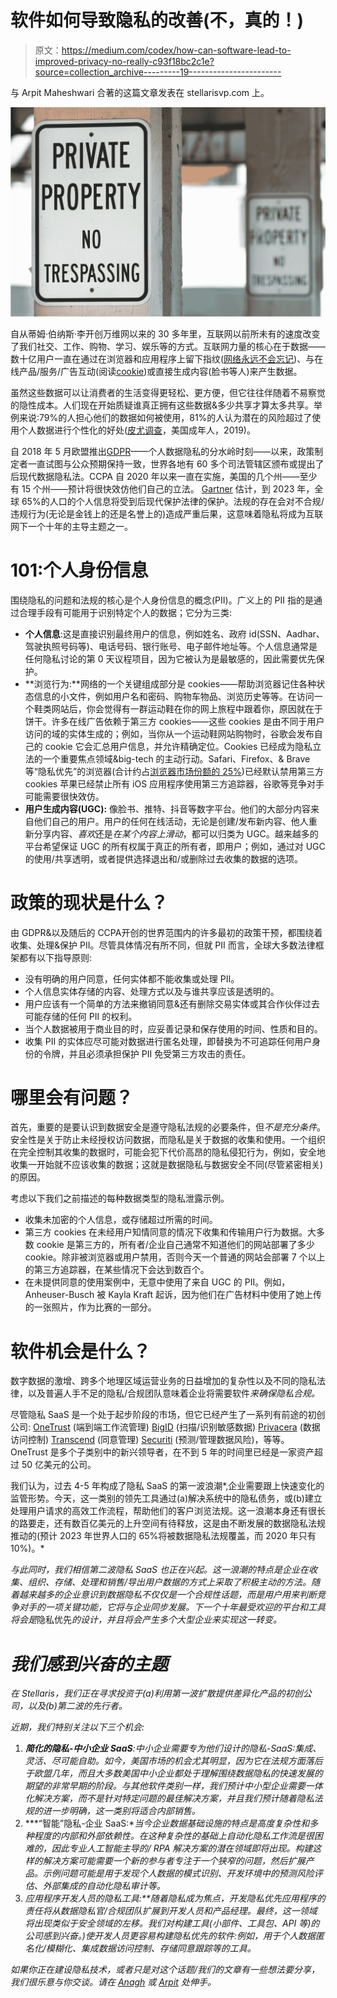 # 软件如何导致隐私的改善(不，真的！)

> 原文：<https://medium.com/codex/how-can-software-lead-to-improved-privacy-no-really-c93f18bc2c1e?source=collection_archive---------19----------------------->

与 Arpit Maheshwari 合著的这篇文章发表在 stellarisvp.com 上。

![](img/1d0d05079e26756d0dcc1857a12576cb.png)

自从蒂姆·伯纳斯·李开创万维网以来的 30 多年里，互联网以前所未有的速度改变了我们社交、工作、购物、学习、娱乐等的方式。互联网力量的核心在于数据——数十亿用户一直在通过在浏览器和应用程序上留下指纹([网络永远不会忘记](https://dl.acm.org/doi/10.1145/2660267.2660347))、与在线产品/服务/广告互动(阅读[cookie](https://en.wikipedia.org/wiki/HTTP_cookie))或直接生成内容(脸书等人)来产生数据。

虽然这些数据可以让消费者的生活变得更轻松、更方便，但它往往伴随着不易察觉的隐性成本。人们现在开始质疑谁真正拥有这些数据&多少共享才算太多共享。举例来说:79%的人担心他们的数据如何被使用，81%的人认为潜在的风险超过了使用个人数据进行个性化的好处([皮尤调查](https://www.pewresearch.org/internet/2019/11/15/americans-and-privacy-concerned-confused-and-feeling-lack-of-control-over-their-personal-information/)，美国成年人，2019)。

自 2018 年 5 月欧盟推出[GDPR](https://gdpr-info.eu/)——个人数据隐私的分水岭时刻——以来，政策制定者一直试图与公众预期保持一致，世界各地有 60 多个司法管辖区颁布或提出了后现代数据隐私法。CCPA 自 2020 年以来一直在实施，美国的几个州——至少有 15 个州——预计将很快效仿他们自己的立法。 [Gartner](https://www.gartner.com/smarterwithgartner/gartner-predicts-for-the-future-of-privacy-2020/) 估计，到 2023 年，全球 65%的人口的个人信息将受到后现代保护法律的保护。法规的存在会对不合规/违规行为(无论是金钱上的还是名誉上的)造成严重后果，这意味着隐私将成为互联网下一个十年的主导主题之一。

# 101:个人身份信息

围绕隐私的问题和法规的核心是个人身份信息的概念(PII)。广义上的 PII 指的是通过合理手段有可能用于识别特定个人的数据；它分为三类:

*   **个人信息**:这是直接识别最终用户的信息，例如姓名、政府 id(SSN、Aadhar、驾驶执照号码等)、电话号码、银行账号、电子邮件地址等。个人信息通常是任何隐私讨论的第 0 天议程项目，因为它被认为是最敏感的，因此需要优先保护。
*   **浏览行为:**网络的一个关键组成部分是 cookies——帮助浏览器记住各种状态信息的小文件，例如用户名和密码、购物车物品、浏览历史等等。在访问一个鞋类网站后，你会觉得有一群运动鞋在你的网上旅程中跟着你，原因就在于饼干。许多在线广告依赖于第三方 cookies——这些 cookies 是由不同于用户访问的域的实体生成的；例如，当你从一个运动鞋网站购物时，谷歌会发布自己的 cookie 它会汇总用户信息，并允许精确定位。Cookies 已经成为隐私立法的一个重要焦点领域&big-tech 的主动行动。Safari、Firefox、& Brave 等“隐私优先”的浏览器(合计约占[浏览器市场份额的 25%](https://gs.statcounter.com/browser-market-share))已经默认禁用第三方 cookies 苹果已经禁止所有 iOS 应用程序使用第三方追踪器，谷歌等竞争对手可能需要很快效仿。
*   **用户生成内容(UGC):** 像脸书、推特、抖音等数字平台。他们的大部分内容来自他们自己的用户。用户的任何在线活动，无论是创建/发布新内容、他人重新分享内容、*喜欢*还是*在某个内容上滑动*，都可以归类为 UGC。越来越多的平台希望保证 UGC 的所有权属于真正的所有者，即用户；例如，通过对 UGC 的使用/共享透明，或者提供选择退出和/或删除过去收集的数据的选项。

# 政策的现状是什么？

由 GDPR&以及随后的 CCPA开创的世界范围内的许多最初的政策干预，都围绕着收集、处理&保护 PII。尽管具体情况有所不同，但就 PII 而言，全球大多数法律框架都有以下指导原则:

*   没有明确的用户同意，任何实体都不能收集或处理 PII。
*   个人信息实体存储的内容、处理方式以及与谁共享应该是透明的。
*   用户应该有一个简单的方法来撤销同意&还有删除交易实体或其合作伙伴过去可能存储的任何 PII 的权利。
*   当个人数据被用于商业目的时，应妥善记录和保存使用的时间、性质和目的。
*   收集 PII 的实体应尽可能对数据进行匿名处理，即替换为不可追踪任何用户身份的令牌，并且必须承担保护 PII 免受第三方攻击的责任。

# 哪里会有问题？

首先，重要的是要认识到数据安全是遵守隐私法规的必要条件，但*不是充分条件*。安全性是关于防止未经授权访问数据，而隐私是关于数据的收集和使用。一个组织在完全控制其收集的数据时，可能会犯下代价高昂的隐私侵犯行为，例如，安全地收集一开始就不应该收集的数据；这就是数据隐私与数据安全不同(尽管紧密相关)的原因。

考虑以下我们之前描述的每种数据类型的隐私泄露示例。

*   收集未加密的个人信息，或存储超过所需的时间。
*   第三方 cookies 在未经用户知情同意的情况下收集和传输用户行为数据。大多数 cookie 是第三方的，所有者/企业自己通常不知道他们的网站部署了多少 cookie。除非被浏览器或用户禁用，否则今天一个普通的网站会部署 7 个以上的第三方追踪器，在某些情况下会达到数百个。
*   在未提供同意的使用案例中，无意中使用了来自 UGC 的 PII。例如，Anheuser-Busch 被 Kayla Kraft 起诉，因为他们在广告材料中使用了她上传的一张照片，作为比赛的一部分。

# 软件机会是什么？

数字数据的激增、跨多个地理区域运营业务的日益增加的复杂性以及不同的隐私法律，以及普遍人手不足的隐私/合规团队意味着企业将需要软件*来确保隐私合规。*

尽管隐私 SaaS 是一个处于起步阶段的市场，但它已经产生了一系列有前途的初创公司: [OneTrust](https://www.onetrust.com/) (端到端工作流管理) [BigID](https://bigid.com/) (扫描/识别敏感数据) [Privacera](https://privacera.com/) (数据访问控制) [Transcend](https://transcend.io/) (同意管理) [Securiti](https://securiti.ai/) (预测/管理数据风险)，等等。OneTrust 是多个子类别中的新兴领导者，在不到 5 年的时间里已经是一家资产超过 50 亿美元的公司。

我们认为，过去 4-5 年构成了隐私 SaaS 的第一波浪潮*,企业需要跟上快速变化的监管形势。今天，这一类别的领先工具通过(a)解决系统中的隐私债务，或(b)建立处理用户请求的高效工作流程，帮助他们的客户浏览法规。这一浪潮本身还有很长的路要走，还有数百亿美元的上升空间有待释放，这是由不断发展的数据隐私法规推动的(预计 2023 年世界人口的 65%将被数据隐私法规覆盖，而 2020 年只有 10%)。*

*与此同时，我们相信第二波隐私 SaaS 也正在兴起。这一浪潮的特点是企业在收集、组织、存储、处理和销售/导出用户数据的方式上采取了积极主动的方法。随着越来越多的企业意识到数据隐私不仅仅是一个合规性话题，而是用户用来判断竞争对手的一项关键功能，它将与企业同步发展。下一个十年最受欢迎的平台和工具将会是*隐私优先*的设计，并且将会产生多个大型企业来实现这一转变。*

# *我们感到兴奋的主题*

*在 Stellaris，我们正在寻求投资于(a)利用第一波扩散提供差异化产品的初创公司，以及(b)第二波的先行者。*

*近期，我们特别关注以下三个机会:*

1.  ***简化的隐私-中小企业 SaaS**:中小企业需要专为他们设计的隐私-SaaS:集成、灵活、尽可能自助。如今，美国市场的机会尤其明显，因为它在法规方面落后于欧盟几年，而且大多数美国中小企业都处于理解围绕数据隐私的快速发展的期望的非常早期的阶段。与其他软件类别一样，我们预计中小型企业需要一体化解决方案，而不是针对特定问题的最佳解决方案，并且我们预计随着隐私法规的进一步明确，这一类别将适合内部销售。*
2.  ***“智能”隐私-企业 SaaS:**当今企业数据基础设施的特点是高度复杂性和多种程度的内部和外部依赖性。在这种复杂性的基础上自动化隐私工作流是很困难的，因此专业人工智能主导的/ RPA 解决方案的潜在领域即将出现。构建这样的解决方案可能需要一个新的参与者专注于一个狭窄的问题，然后扩展产品。示例问题可能是用于发现个人数据的模式识别、开发环境中的预测风险评估、外部集成的自动化隐私审计等。*
3.  ***应用程序开发人员的隐私工具:**随着隐私成为焦点，开发*隐私优先*应用程序的责任将从数据隐私官/合规团队扩展到开发人员和产品经理。最终，这一领域将出现类似于安全领域的左移。我们对构建工具(小部件、工具包、API 等)的公司感到兴奋。)使开发人员更容易构建隐私优先的软件:例如，用于个人数据匿名化/模糊化、集成数据访问控制、存储同意跟踪等的工具。*

*如果你正在建设隐私技术，或者只是对这个话题/我们的文章有一些想法要分享，我们很乐意与你交谈。请在 [Anagh](mailto:anagh@stellarisvp.com) 或 [Arpit](mailto:arpit@stellarisvp.com) 处伸手。*